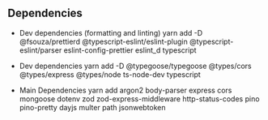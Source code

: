 ## Dependencies

- Dev dependencies (formatting and linting)
  yarn add -D @fsouza/prettierd @typescript-eslint/eslint-plugin @typescript-eslint/parser eslint-config-prettier eslint_d typescript

- Dev dependencies
  yarn add -D @typegoose/typegoose @types/cors @types/express @types/node ts-node-dev typescript

- Main Dependencies
  yarn add argon2 body-parser express cors mongoose dotenv zod zod-express-middleware http-status-codes pino pino-pretty dayjs multer path jsonwebtoken
